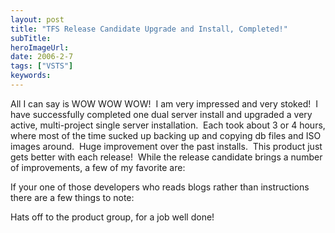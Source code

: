 ```yaml
---
layout: post 
title: "TFS Release Candidate Upgrade and Install, Completed!"
subTitle: 
heroImageUrl: 
date: 2006-2-7
tags: ["VSTS"]
keywords: 
---
```


All I can say is WOW WOW WOW!&nbsp; I am very impressed and very stoked!&nbsp; I have successfully completed one dual server install and upgraded a very active, multi-project single server installation.&nbsp; Each took about 3 or 4 hours, where most of the time sucked up backing up and copying&nbsp;db files and ISO images around.&nbsp; Huge improvement over the past installs.&nbsp; This product just gets better with each release!&nbsp; While the release candidate brings a number of improvements, a few of my favorite are:

If your one of those developers who reads blogs rather than instructions there are a few things to note:

Hats off to the product group, for a job well done!